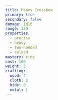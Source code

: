 ```yaml
---
title: Heavy Crossbow
primary: true
secondary: false
damage: 1d10
range: 120
properties:
  - precise
  - heavy
  - two-handed
  - reload
mastery: ring
cost: 100
weight: 2
crafting:
  wood: 4
  cloth: 2
  hide: 0
  metal: 1
---
```

